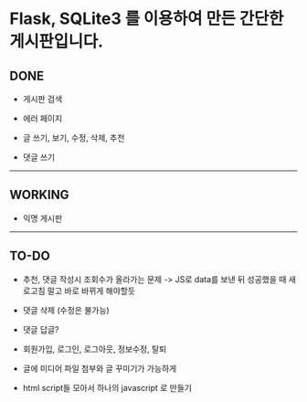 # Flask, SQLite3 를 이용하여 만든 간단한 게시판입니다.

## DONE

* 게시판 검색

* 에러 페이지

* 글 쓰기, 보기, 수정, 삭제, 추천

* 댓글 쓰기

---

## WORKING

* 익명 게시판

---

## TO-DO

* 추천, 댓글 작성시 조회수가 올라가는 문제 -> JS로 data를 보낸 뒤 성공했을 때 새로고침 말고 바로 바뀌게 해야할듯

* 댓글 삭제 (수정은 불가능)

* 댓글 답글?

* 회원가입, 로그인, 로그아웃, 정보수정, 탈퇴

* 글에 미디어 파일 첨부와 글 꾸미기가 가능하게

* html script들 모아서 하나의 javascript 로 만들기

